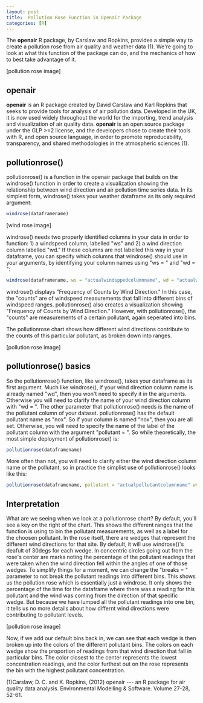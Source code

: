 ```yaml
---
layout: post
title:  Pollution Rose Function in Openair Package
categories: [R]
---
```



The **openair** R package, by Carslaw and Ropkins, provides a simple way to create a pollution rose from air quality and weather data (1). We're going to look at what this function of the package can do, and the mechanics of how to best take advantage of it. 

[pollution rose image]

## openair

**openair** is an R package created by David Carslaw and Karl Ropkins that seeks to provide tools for analysis of air pollution data. Developed in the UK, it is now used widely throughout the world for the importing, trend analysis and visualization of air quality data. **openair** is an open source package under the GLP >=2 license, and the developers chose to create their tools with R, and open source language, in order to promote reproducability, transparency, and shared methodologies in the atmospheric sciences (1).

## pollutionrose()

pollutionrose() is a function in the openair package that builds on the windrose() function in order to create a visualization showing the relationship between wind direction and air pollution time series data. In its simplest form, windrose() takes your weather dataframe as its only required argument:

```r
windrose(dataframename)
```
[wind rose image]

windrose() needs two properly identified columns in your data in order to function: 1) a windspeed column, labelled "ws" and 2) a wind direction column labelled "wd." If these columns are not labelled this way in your dataframe, you can specify which columns that windrose() should use in your arguments, by identifying your column names using "ws = " and "wd = ":

```r
windrose(dataframename, ws = "actualwindsppedcolumnname", wd = "actualwinddirectioncolumnname")
```

windrose() displays "Frequency of Counts by Wind Direction." In this case, the "counts" are of windspeed measurements that fall into different bins of windspeed ranges. pollutionrose() also creates a visualization showing "Frequency of Counts by Wind Direction." However, with pollutionrose(), the "counts" are measurements of a certain pollutant, again seperated into bins. 

The pollutionrose chart shows how different wind directions contribute to the counts of this particular pollutant, as broken down into ranges. 

[pollution rose image]

## pollutionrose() basics

So the pollutionrose() function, like windrose(), takes your dataframe as its first argument. Much like windrose(), if your wind direction column name is already named "wd", then you won't need to specify it in the arguments. Otherwise you will need to clarify the name of your wind direction column with "wd = ". 
The other parameter that pollutionrose() needs is the name of the pollutant column of your dataset. pollutionrose() has the default pollutant name as "nox". So if your column is named "nox", then you are all set. Otherwise, you will need to specify the name of the label of the pollutant column with the argument "pollutant = ". So while theoretically, the most simple deployment of pollutionrose() is:

```r
pollutionrose(dataframename)
```
More often than not, you will need to clarify either the wind direction column name or the pollutant, so in practice the simplist use of pollutionrose() looks like this:

```r
pollutionrose(dataframename, pollutant = "actualpollutantcolumnname" wd = "actualwinddirectioncolumnname")
```

## Interpretation

What are we seeing when we look at a pollutionrose chart? By default, you'll see a key on the right of the chart. This shows the different ranges that the function is using to bin the pollutant measurements, as well as a label for the choosen pollutant. 
In the rose itself, there are wedges that represent the different wind directions for that site. By default, it will use windrose()'s deafult of 30degs for each wedge. 
In concentric circles going out from the rose's center are marks noting the percentage of the pollutant readings that were taken when the wind direction fell within the angles of one of those wedges. To simplify things for a moment, we can change the "breaks = " parameter to not break the pollutant readings into different bins. This shows us the pollution rose which is essentially just a windrose. It only shows the percentage of the time for the dataframe where there was a reading for this pollutant and the wind was coming from the direction of that specific wedge. But because we have lumped all the pollutant readings into one bin, it tells us no more details about how differnt wind directions were contributing to pollutant levels. 

[pollution rose image]

Now, if we add our default bins back in, we can see that each wedge is then broken up into the colors of the different pollutant bins. The colors on each wedge show the proportion of readings from that wind direction that fall in particular bins. The color closest to the center represents the lowest concentration readings, and the color furthest out on the rose represents the bin with the highest pollutant concentration. 




(1)Carslaw, D. C. and K. Ropkins, (2012) openair --- an R package for air quality data analysis. Environmental Modelling & Software. Volume 27-28, 52-61.

